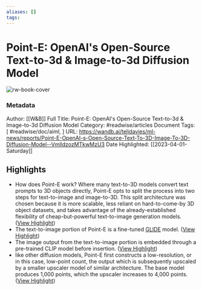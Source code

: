 ```yaml
---
aliases: []
tags:
---
```

# Point-E: OpenAI's Open-Source Text-to-3d & Image-to-3d Diffusion Model

![rw-book-cover](https://wandb.ai/logo.png)
### Metadata
Author: [[W&B]]
Full Title: Point-E: OpenAI's Open-Source Text-to-3d & Image-to-3d Diffusion Model
Category: #readwise/articles
Document Tags: [ #readwise/doc/aiml, ]
URL: https://wandb.ai/telidavies/ml-news/reports/Point-E-OpenAI-s-Open-Source-Text-To-3D-Image-To-3D-Diffusion-Model--VmlldzozMTkwMzU3
Date Highlighted: [[2023-04-01-Saturday]]

## Highlights
- How does Point-E work?
  Where many text-to-3D models convert text prompts to 3D objects directly, Point-E opts to split the process into two steps for text-to-image and image-to-3D. This split architecture was chosen because it is more scalable, less reliant on hard-to-come-by 3D object datasets, and takes advantage of the already-established flexibility of cheap-but-powerful text-to-image generation models. ([View Highlight](https://read.readwise.io/read/01gwyn248vsfnjhkg4q24xw4ke))
- The text-to-image portion of Point-E is a fine-tuned [GLIDE](https://arxiv.org/abs/2112.10741) model. ([View Highlight](https://read.readwise.io/read/01gwyne4vrr33gsmb978z1y4mt))
- The image output from the text-to-image portion is embedded through a pre-trained CLIP model before insertion. ([View Highlight](https://read.readwise.io/read/01gwynbssg5vvw3gwd7bwgar2e))
- like other diffusion models, Point-E first constructs a low-resolution, or in this case, low-point count, the output which is subsequently upscaled by a smaller upscaler model of similar architecture. The base model produces 1,000 points, which the upscaler increases to 4,000 points. ([View Highlight](https://read.readwise.io/read/01gwyncyjpvwc6hwcnffhvg2f9))
